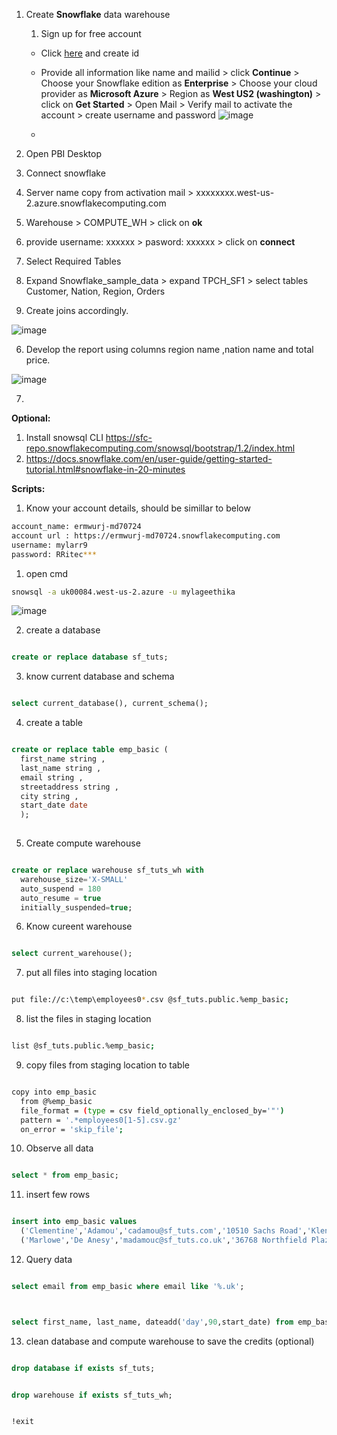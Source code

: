 
1. Create **Snowflake** data warehouse
    1. Sign up for free account
	- Click [here](https://signup.snowflake.com/?_ga=2.244222469.1468146556.1618626004-173092964.1618626004) and create id 
	- Provide all information like name and mailid  > click **Continue** > Choose your Snowflake edition as **Enterprise** > Choose your cloud provider as **Microsoft Azure** > Region as **West US2 (washington)** > click on **Get Started** > Open Mail > Verify mail to activate the account > create username and password
	![image](https://user-images.githubusercontent.com/20516321/115165273-bd052100-a0ca-11eb-89f9-a2443e23c786.png)

	- 
    
  
1. Open PBI Desktop
1. Connect snowflake
1. Server name copy from activation mail > xxxxxxxx.west-us-2.azure.snowflakecomputing.com
1. Warehouse > COMPUTE_WH > click on **ok**
2. provide username: xxxxxx  > pasword: xxxxxx > click on **connect**
3. Select Required Tables
4. Expand Snowflake_sample_data > expand TPCH_SF1 > select tables Customer, Nation, Region, Orders
5. Create joins accordingly.

![image](https://user-images.githubusercontent.com/20516321/230553459-aee3b83f-1f94-40fa-b8b6-baf135bbdde4.png)

6. Develop the report using columns region name ,nation name and total price.

![image](https://user-images.githubusercontent.com/20516321/230553939-dfc03b98-aebe-4b12-9a05-e5d3823b6c99.png)


7. 

    

**Optional:**

  1. Install snowsql CLI https://sfc-repo.snowflakecomputing.com/snowsql/bootstrap/1.2/index.html
  1. https://docs.snowflake.com/en/user-guide/getting-started-tutorial.html#snowflake-in-20-minutes
  
**Scripts:**

1. Know your account details, should be simillar to below

``` bash
account_name: ermwurj-md70724
account url : https://ermwurj-md70724.snowflakecomputing.com
username: mylarr9
password: RRitec***

```



1. open cmd
``` bash
snowsql -a uk00084.west-us-2.azure -u mylageethika
```
![image](https://user-images.githubusercontent.com/20516321/230555247-5e2d4fef-f799-4ccb-a010-a79de77bb053.png)

2. create a database
``` sql 

create or replace database sf_tuts;

```
3. know current database and schema
``` sql

select current_database(), current_schema();

```
4. create a table
``` sql 

create or replace table emp_basic (
  first_name string ,
  last_name string ,
  email string ,
  streetaddress string ,
  city string ,
  start_date date
  );
 
```
  
  
5. Create compute warehouse
``` sql

create or replace warehouse sf_tuts_wh with
  warehouse_size='X-SMALL'
  auto_suspend = 180
  auto_resume = true
  initially_suspended=true;

```
  
6. Know cureent warehouse
``` sql

select current_warehouse();

```

7. put all files into staging location
``` bash

put file://c:\temp\employees0*.csv @sf_tuts.public.%emp_basic;

```

8. list the files in staging location

``` bash

list @sf_tuts.public.%emp_basic;

```
9. copy files from staging location to table

``` bash

copy into emp_basic
  from @%emp_basic
  file_format = (type = csv field_optionally_enclosed_by='"')
  pattern = '.*employees0[1-5].csv.gz'
  on_error = 'skip_file';

```
10. Observe all data

``` sql

select * from emp_basic;

```
11. insert few rows 

``` sql

insert into emp_basic values
  ('Clementine','Adamou','cadamou@sf_tuts.com','10510 Sachs Road','Klenak','2017-9-22') ,
  ('Marlowe','De Anesy','madamouc@sf_tuts.co.uk','36768 Northfield Plaza','Fangshan','2017-1-26');

```
12. Query data

``` sql

select email from emp_basic where email like '%.uk';

```

``` sql


select first_name, last_name, dateadd('day',90,start_date) from emp_basic where start_date <= '2017-01-01';

```

13. clean database and compute warehouse to save the credits (optional)

``` sql

drop database if exists sf_tuts;

```
``` sql

drop warehouse if exists sf_tuts_wh;

```
``` bash 

!exit

```

